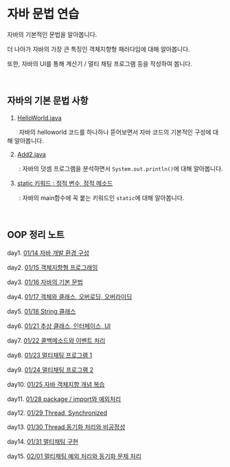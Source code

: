 # 자바 문법 연습

자바의 기본적인 문법을 알아봅니다.

더 나아가 자바의 가장 큰 특징인 객체지향형 패러다임에 대해 알아봅니다.

또한, 자바의 UI를 통해 계산기 / 멀티 채팅 프로그램 등을 작성하여 봅니다.

<br>

## 자바의 기본 문법 사항

1. [HelloWorld.java](https://github.com/yh08037/JAVA/blob/master/notes/HelloWorld.md)

&nbsp; &nbsp; &nbsp; &nbsp;자바의 helloworld 코드를 하나하나 뜯어보면서 자바 코드의 기본적인 구성에 대해 알아봅니다.

2. [Add2.java](https://github.com/yh08037/JAVA/blob/master/notes/Add2.md)

&nbsp; &nbsp; &nbsp; &nbsp;: 자바의 덧셈 프로그램을 분석하면서 `System.out.println()`에 대해 알아봅니다.

3. [static 키워드 : 정적 변수, 정적 메소드](https://github.com/yh08037/JAVA/blob/master/notes/static.md)

&nbsp; &nbsp; &nbsp; &nbsp;: 자바의 main함수에 꼭 붙는 키워드인 `static`에 대해 알아봅니다.

<br>

## OOP 정리 노트

day1. [01/14 자바 개발 환경 구성](https://github.com/yh08037/JAVA/blob/master/notes/day1.md)

day2. [01/15 객체지향형 프로그래밍](https://github.com/yh08037/JAVA/blob/master/notes/day2.md)

day3. [01/16 자바의 기본 문법](https://github.com/yh08037/JAVA/blob/master/notes/day3.md)

day4. [01/17 객체와 클래스, 오버로딩, 오버라이딩](https://github.com/yh08037/JAVA/blob/master/notes/day4.md)

day5. [01/18 String 클래스](https://github.com/yh08037/JAVA/blob/master/notes/day5.md)

day6. [01/21 추상 클래스, 인터페이스, UI](https://github.com/yh08037/JAVA/blob/master/notes/day6.md)

day7. [01/22 콜백메소드와 이벤트 처리](https://github.com/yh08037/JAVA/blob/master/notes/day7.md)

day8. [01/23 멀티채팅 프로그램 1](https://github.com/yh08037/JAVA/blob/master/notes/day8.md)

day9. [01/24 멀티채팅 프로그램 2](https://github.com/yh08037/JAVA/blob/master/notes/day9.md)

day10. [01/25 자바 객체지향 개념 복습](https://github.com/yh08037/JAVA/blob/master/notes/day10.md)

day11. [01/28 package / import와 예외처리](https://github.com/yh08037/JAVA/blob/master/notes/day11.md)

day12. [01/29 Thread, Synchronized](https://github.com/yh08037/JAVA/blob/master/notes/day12.md)

day13. [01/30 Thread 동기화 처리와 비공정성](https://github.com/yh08037/JAVA/blob/master/notes/day13.md)

day14. [01/31 멀티채팅 구현](https://github.com/yh08037/JAVA/blob/master/notes/day14.md)

day15. [02/01 멀티채팅 예외 처리와 동기화 문제 처리](https://github.com/yh08037/JAVA/blob/master/notes/day15.md)
